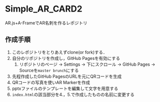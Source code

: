 # Simple_AR_CARD2 

AR.js+A-FrameでAR名刺を作るレポジトリ


## 作成手順

1. このレポジトリをとりあえずclone(or fork)する．
2. 自分のリポジトリを作成し，GitHub Pagesを有効にする
   1. リポジトリのページ -> Settings -> 下にスクロール -> GitHub Pages -> Sourceを`master brunch`にする
3. 先程作成したGitHub PagesのURLを元にQRコードを生成
4. QRコードの写真を使いAR Markerを作成
5. pptxファイルのテンプレートを編集して文字を用意する
6. `index.html`の該当部分を4.，5.で作成したものの名前に変更する
